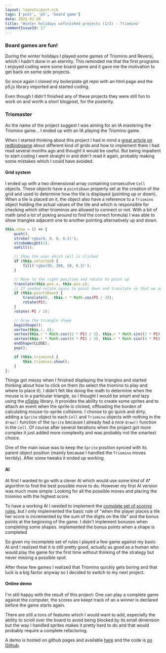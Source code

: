 ```yaml
---
layout: layouts/post.njk
tags: ['post', 'p5', 'board game']
date: 2021-01-20
title: 'Winter holidays unfinished projects (1/2) - Triomino'
commentIssueId: 17
---
```


### Board games are fun!

During the winter holidays I played some games of Triomino and Reversi, which I hadn't done in an eternity. This reminded me that the first programs I enjoyed coding were some board game and it gave me the motivation to get back on some side projects.

So once again I cloned my boilerplate git repo with an html page and the p5.js library imported and started coding.

Even though I didn't finished any of these projects they were still fun to work on and worth a short blogpost, for the posterity.

### Triomaster

As the name of the project suggest I was aiming for an IA mastering the Triomino game... I ended up with an IA playing the Triomino game.

When I started thinking about this project I had in mind a [great article on redblobgame](http://www-cs-students.stanford.edu/~amitp/game-programming/grids/) about different kind of grids and how to implement them I had read several months ago and thought it would be useful. But being impatient to start coding I went straight in and didn't read it again, probably making some mistakes which I could have avoided.

#### Grid system

I ended up with a two dimensional array containing consecutive `Cell` objects. These objects have a `pointsDown` property set at the creation of the grid and used to determine how the tile is displayed (pointing up or down). When a tile is placed on it, the object also have a reference to a `Triomino` object holding the actual values of the tile and which is responsible for checking which other triominos are allowed to connect or not. With a bit of math (and a lot of poking around to find the correct formula) I was able to show triangles adjacent one to another pointing alternatively up and down.

```javascript
this.show = () => {
    push();
    stroke('rgba(0, 0, 0, 0.1)');
    strokeWeight(1);
    noFill();

    // Show the user which cell is clicked
    if (this.selected) {
        fill('rgba(50, 200, 50, 0.3)');
    }

    // Move to the right position and rotate to point up
    translate(this.pos.x, this.pos.y);
    // If needed rotate again to point down and translate so that we are aligned with those pointing up
    if (this.pointsDown) {
        translate(0, -this.r * Math.cos(PI / 3));
        rotate(PI);
    }
    rotate(-PI / 2);

    // Draw the triangle shape
    beginShape();
    vertex(this.r, 0);
    vertex(this.r * Math.cos((2 * PI) / 3), this.r * Math.sin((2 * PI) / 3));
    vertex(this.r * Math.cos((4 * PI) / 3), this.r * Math.sin((4 * PI) / 3));
    endShape(CLOSE);
    pop();

    if (this.triomino) {
        this.triomino.show();
    }
};
```

Things got messy when I finished displaying the triangles and started thinking about how to click on them (to select the triomino to play and where to place it). I didn't felt like doing the math to determine when the mouse is in a particular triangle, so I thought I would be smart and lazy using the [p5play](https://molleindustria.github.io/p5.play/) library. It provides the ability to create some sprites and to attach an event when the sprite is clicked, offloading the burden of calculating mouse-to-sprite collisions. I choose to go quick and dirty, adding a `Sprite` object to each `Cell` and `Triomino` objects with nothing in the `draw()` function of the `Sprite` because I already had a nice `draw()` function in the `Cell`. Of course after several iterations when the project got more complex it just added more complexity and was probably not the smartest choice.

One of the main issue was to keep the `Sprite` position synced with its parent object position (mainly because I handled the `Triomino` moves terribly). After some tweaks it ended up working.


#### AI

At first I wanted to go with a clever AI which would use some kind of A* algorithm to find the best possible move to do.  However my first AI version was much more simple: Looking for all the possible moves and placing the triomino with the highest score.

To have a working AI I needed to implement the [complete set of scoring rules](https://www.pressmantoy.com/wp-content/uploads/2018/01/Tri-Ominos.pdf), but I only implemented the basic rule of "when the player places a tile her score is incremented by the sum of the digits on the tile" and the bonus points at the beginning of the game. I didn't implement bonuses when completing some shapes.  implemented the bonus points when a shape is completed

So given my incomplete set of rules I played a few game against my basic AI and I realized that it is still pretty good, actually as good as a human who would play the game for the first time without thinking of the strategy but never missing a possible spot.

After these few games I realized that Triomino quickly gets boring and that luck is a big factor anyway so I decided to switch to my next project.

#### Online demo

I'm still happy with the result of this project: One can play a complete game against the computer, the scores are keept track of an a winner is declared before the game starts again.

There are still a tons of features which I would want to add, especially the ability to scroll over the board to avoid being blocked by its small dimension but the way I handled sprites makes it pretty hard to do and that would probably require a complete refactoring.

A demo is hosted on github pages and available [here](https://statox.github.io/triomaster/) and the code is [on
Github](https://github.com/statox/triomaster).
